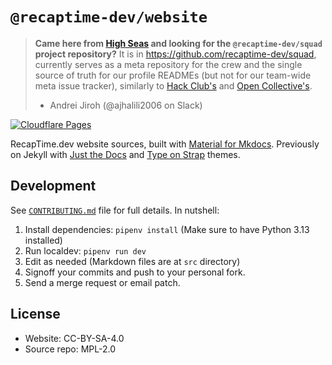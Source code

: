 # `@recaptime-dev/website`

> **Came here from [High Seas] and looking for the `@recaptime-dev/squad` project repository?**
> It is in <https://github.com/recaptime-dev/squad>, currently serves as a meta repository
> for the crew and the single source of truth for our profile READMEs (but not for our
> team-wide meta issue tracker), similarly to [Hack Club's] and [Open Collective's].
>
> - Andrei Jiroh (@ajhalili2006 on Slack)

[High Seas]: https://highseas.hackclub.com
[Hack Club's]: https://github.com/hackclub/hackclub
[Open Collective's]: https://github.com/opencollective/opencollective

[![Cloudflare Pages](https://github.com/recaptime-dev/website-next/actions/workflows/cf-pages.yml/badge.svg)](https://github.com/recaptime-dev/website-next/actions/workflows/cf-pages.yml)

RecapTime.dev website sources, built with [Material for Mkdocs]. Previously on
Jekyll with [Just the Docs] and [Type on Strap] themes.

[Material for Mkdocs]: https://squidfunk.github.io/mkdocs-material/

## Development

See [`CONTRIBUTING.md`](./CONTRIBUTING.md) file for full details. In nutshell:

1. Install dependencies: `pipenv install` (Make sure to have Python 3.13 installed)
2. Run localdev: `pipenv run dev`
3. Edit as needed (Markdown files are at `src` directory)
4. Signoff your commits and push to your personal fork.
5. Send a merge request or email patch.

[Just The Docs]: ./archived
[Type on Strap]: https://github.com/recaptime-dev/website-next/tree/archived/old-theme

## License

* Website: CC-BY-SA-4.0
* Source repo: MPL-2.0
